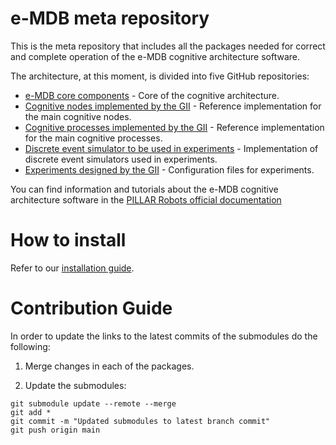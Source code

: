 # e-MDB meta repository

This is the meta repository that includes all the packages needed for correct and complete operation of the e-MDB cognitive architecture software.

The architecture, at this moment, is divided into five GitHub repositories:

- [e-MDB core components](https://github.com/pillar-robots/emdb_core) - Core of the cognitive architecture.
- [Cognitive nodes implemented by the GII](https://github.com/pillar-robots/emdb_cognitive_nodes_gii) - Reference implementation for the main cognitive nodes.
- [Cognitive processes implemented by the GII](https://github.com/pillar-robots/emdb_cognitive_processes_gii) - Reference implementation for the main cognitive processes.
- [Discrete event simulator to be used in experiments](https://github.com/pillar-robots/emdb_discrete_event_simulator_gii) - Implementation of discrete event simulators used in experiments.
- [Experiments designed by the GII](https://github.com/pillar-robots/emdb_experiments_gii) - Configuration files for experiments.

You can find information and tutorials about the e-MDB cognitive architecture software in the [PILLAR Robots official documentation](https://docs.pillar-robots.eu/en/latest/)

# How to install

Refer to our [installation guide](https://docs.pillar-robots.eu/en/latest/how_to_do/how_to_install.html).

# Contribution Guide

In order to update the links to the latest commits of the submodules do the following:

1. Merge changes in each of the packages. 

2. Update the submodules:

```
git submodule update --remote --merge
git add *
git commit -m "Updated submodules to latest branch commit"
git push origin main
```
